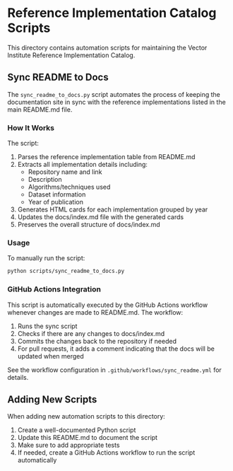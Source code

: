 # Reference Implementation Catalog Scripts

This directory contains automation scripts for maintaining the Vector Institute Reference Implementation Catalog.

## Sync README to Docs

The `sync_readme_to_docs.py` script automates the process of keeping the documentation site in sync with the reference implementations listed in the main README.md file.

### How It Works

The script:

1. Parses the reference implementation table from README.md
2. Extracts all implementation details including:
   - Repository name and link
   - Description
   - Algorithms/techniques used
   - Dataset information
   - Year of publication
3. Generates HTML cards for each implementation grouped by year
4. Updates the docs/index.md file with the generated cards
5. Preserves the overall structure of docs/index.md

### Usage

To manually run the script:

```bash
python scripts/sync_readme_to_docs.py
```

### GitHub Actions Integration

This script is automatically executed by the GitHub Actions workflow whenever changes are made to README.md. The workflow:

1. Runs the sync script
2. Checks if there are any changes to docs/index.md
3. Commits the changes back to the repository if needed
4. For pull requests, it adds a comment indicating that the docs will be updated when merged

See the workflow configuration in `.github/workflows/sync_readme.yml` for details.

## Adding New Scripts

When adding new automation scripts to this directory:

1. Create a well-documented Python script
2. Update this README.md to document the script
3. Make sure to add appropriate tests
4. If needed, create a GitHub Actions workflow to run the script automatically
